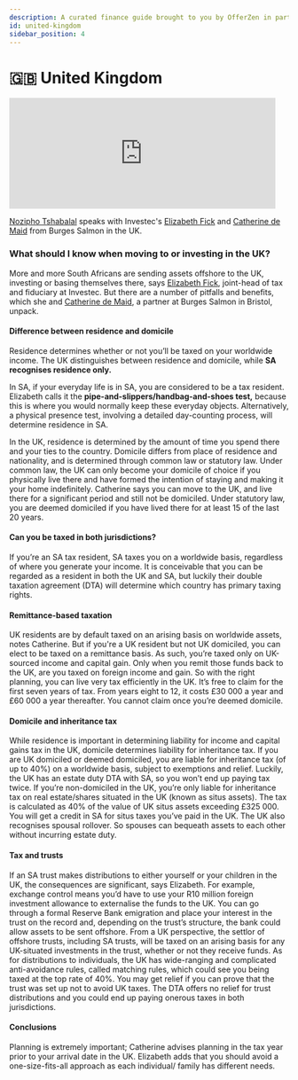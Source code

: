 ```yaml
---
description: A curated finance guide brought to you by OfferZen in partnership with Investec.
id: united-kingdom
sidebar_position: 4
---
```


# 🇬🇧 United Kingdom
<iframe
      width="480"
      height="200"
      src="https://open.spotify.com/embed/episode/6qO4yfDYuokJHnhkqWFjt3"
      frameborder="0"
      allow="accelerometer; autoplay; encrypted-media; gyroscope; picture-in-picture"
      allowfullscreen
></iframe>

[Nozipho Tshabalal](https://www.linkedin.com/in/noziphotshabalala/?originalSubdomain=za) speaks with Investec's [Elizabeth Fick](https://www.linkedin.com/in/elizabeth-fick-727a25a1/?originalSubdomain=za) and [Catherine de Maid](https://uk.linkedin.com/in/catherine-de-maid-4876381a) from Burges Salmon in the UK.


### What should I know when moving to or investing in the UK?&#x20;

More and more South Africans are sending assets offshore to the UK, investing or basing themselves there, says [Elizabeth Fick](https://www.linkedin.com/in/elizabeth-fick-727a25a1/?originalSubdomain=za), joint-head of tax and fiduciary at Investec. But there are a number of pitfalls and benefits, which she and [Catherine de Maid](https://uk.linkedin.com/in/catherine-de-maid-4876381a), a partner at Burges Salmon in Bristol, unpack.

#### Difference between residence and domicile&#x20;

Residence determines whether or not you’ll be taxed on your worldwide income. The UK distinguishes between residence and domicile, while **SA recognises residence only.**&#x20;

In SA, if your everyday life is in SA, you are considered to be a tax resident. Elizabeth calls it the **pipe-and-slippers/handbag-and-shoes test,** because this is where you would normally keep these everyday objects. Alternatively, a physical presence test, involving a detailed day-counting process, will determine residence in SA.&#x20;

In the UK, residence is determined by the amount of time you spend there and your ties to the country. Domicile differs from place of residence and nationality, and is determined through common law or statutory law. Under common law, the UK can only become your domicile of choice if you physically live there and have formed the intention of staying and making it your home indefinitely. Catherine says you can move to the UK, and live there for a significant period and still not be domiciled. Under statutory law, you are deemed domiciled if you have lived there for at least 15 of the last 20 years.

#### Can you be taxed in both jurisdictions?&#x20;

If you’re an SA tax resident, SA taxes you on a worldwide basis, regardless of where you generate your income. It is conceivable that you can be regarded as a resident in both the UK and SA, but luckily their double taxation agreement (DTA) will determine which country has primary taxing rights.

#### Remittance-based taxation&#x20;

UK residents are by default taxed on an arising basis on worldwide assets, notes Catherine. But if you're a UK resident but not UK domiciled, you can elect to be taxed on a remittance basis. As such, you’re taxed only on UK-sourced income and capital gain. Only when you remit those funds back to the UK, are you taxed on foreign income and gain. So with the right planning, you can live very tax efficiently in the UK. It’s free to claim for the first seven years of tax. From years eight to 12, it costs £30 000 a year and £60 000 a year thereafter. You cannot claim once you’re deemed domicile.

#### Domicile and inheritance tax&#x20;

While residence is important in determining liability for income and capital gains tax in the UK, domicile determines liability for inheritance tax. If you are UK domiciled or deemed domiciled, you are liable for inheritance tax (of up to 40%) on a worldwide basis, subject to exemptions and relief. Luckily, the UK has an estate duty DTA with SA, so you won’t end up paying tax twice. If you’re non-domiciled in the UK, you’re only liable for inheritance tax on real estate/shares situated in the UK (known as situs assets). The tax is calculated as 40% of the value of UK situs assets exceeding £325 000. You will get a credit in SA for situs taxes you’ve paid in the UK. The UK also recognises spousal rollover. So spouses can bequeath assets to each other without incurring estate duty.

#### Tax and trusts&#x20;

If an SA trust makes distributions to either yourself or your children in the UK, the consequences are significant, says Elizabeth. For example, exchange control means you’d have to use your R10 million foreign investment allowance to externalise the funds to the UK. You can go through a formal Reserve Bank emigration and place your interest in the trust on the record and, depending on the trust’s structure, the bank could allow assets to be sent offshore. From a UK perspective, the settlor of offshore trusts, including SA trusts, will be taxed on an arising basis for any UK-situated investments in the trust, whether or not they receive funds. As for distributions to individuals, the UK has wide-ranging and complicated anti-avoidance rules, called matching rules, which could see you being taxed at the top rate of 40%. You may get relief if you can prove that the trust was set up not to avoid UK taxes. The DTA offers no relief for trust distributions and you could end up paying onerous taxes in both jurisdictions.

#### Conclusions&#x20;

Planning is extremely important; Catherine advises planning in the tax year prior to your arrival date in the UK. Elizabeth adds that you should avoid a one-size-fits-all approach as each individual/ family has different needs.
